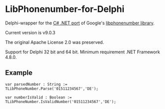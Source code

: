 # LibPhonenumber-for-Delphi
Delphi-wrapper for the [C# .NET port](https://github.com/twcclegg/libphonenumber-csharp) of Google's [libphonenumber library](https://github.com/googlei18n/libphonenumber). 

Current version is v9.0.3

The original Apache License 2.0 was preserved.

Support for Delphi 32 bit and 64 bit. Minimum requirement .NET Framework 4.8.0.

## Example

```
var parsedNumber : String := TLibPhoneNumber.Parse('01511234567','DE');

var numberIsValid : Boolean := TLibPhoneNumber.IsValidNumber('01511234567','DE');
```
